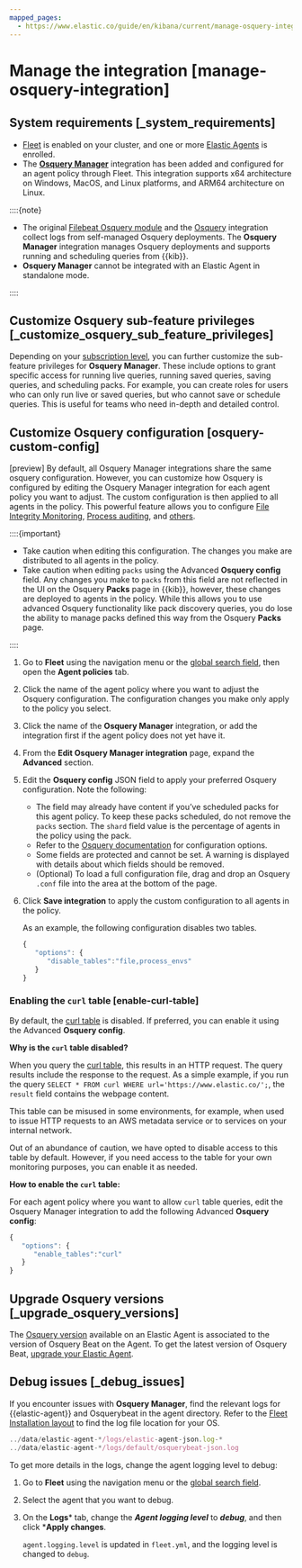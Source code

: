 ```yaml
---
mapped_pages:
  - https://www.elastic.co/guide/en/kibana/current/manage-osquery-integration.html
---
```


# Manage the integration [manage-osquery-integration]


## System requirements [_system_requirements]

* [Fleet](https://www.elastic.co/guide/en/fleet/current/fleet-overview.html) is enabled on your cluster, and one or more [Elastic Agents](https://www.elastic.co/guide/en/fleet/current/elastic-agent-installation.html) is enrolled.
* The [**Osquery Manager**](https://docs.elastic.co/en/integrations/osquery_manager) integration has been added and configured for an agent policy through Fleet. This integration supports x64 architecture on Windows, MacOS, and Linux platforms, and ARM64 architecture on Linux.

::::{note}
* The original [Filebeat Osquery module](https://www.elastic.co/guide/en/beats/filebeat/current/filebeat-module-osquery.html) and the [Osquery](https://docs.elastic.co/en/integrations/osquery) integration collect logs from self-managed Osquery deployments. The **Osquery Manager** integration manages Osquery deployments and supports running and scheduling queries from {{kib}}.
* **Osquery Manager** cannot be integrated with an Elastic Agent in standalone mode.

::::



## Customize Osquery sub-feature privileges [_customize_osquery_sub_feature_privileges]

Depending on your [subscription level](https://www.elastic.co/subscriptions), you can further customize the sub-feature privileges for **Osquery Manager**. These include options to grant specific access for running live queries, running saved queries, saving queries, and scheduling packs. For example, you can create roles for users who can only run live or saved queries, but who cannot save or schedule queries. This is useful for teams who need in-depth and detailed control.


## Customize Osquery configuration [osquery-custom-config]

[preview] By default, all Osquery Manager integrations share the same osquery configuration. However, you can customize how Osquery is configured by editing the Osquery Manager integration for each agent policy you want to adjust. The custom configuration is then applied to all agents in the policy. This powerful feature allows you to configure [File Integrity Monitoring](https://osquery.readthedocs.io/en/stable/deployment/file-integrity-monitoring), [Process auditing](https://osquery.readthedocs.io/en/stable/deployment/process-auditing), and [others](https://osquery.readthedocs.io/en/stable/deployment/configuration/#configuration-specification).

::::{important}
* Take caution when editing this configuration. The changes you make are distributed to all agents in the policy.
* Take caution when editing `packs` using the Advanced **Osquery config** field. Any changes you make to `packs` from this field are not reflected in the UI on the Osquery **Packs** page in {{kib}}, however, these changes are deployed to agents in the policy. While this allows you to use advanced Osquery functionality like pack discovery queries, you do lose the ability to manage packs defined this way from the Osquery **Packs** page.

::::


1. Go to **Fleet** using the navigation menu or the [global search field](/explore-analyze/find-and-organize/find-apps-and-objects.md), then open the **Agent policies** tab.
2. Click the name of the agent policy where you want to adjust the Osquery configuration. The configuration changes you make only apply to the policy you select.
3. Click the name of the **Osquery Manager** integration, or add the integration first if the agent policy does not yet have it.
4. From the **Edit Osquery Manager integration** page, expand the **Advanced** section.
5. Edit the **Osquery config** JSON field to apply your preferred Osquery configuration. Note the following:

    * The field may already have content if you’ve scheduled packs for this agent policy. To keep these packs scheduled, do not remove the `packs` section. The `shard` field value is the percentage of agents in the policy using the pack.
    * Refer to the [Osquery documentation](https://osquery.readthedocs.io/en/stable/) for configuration options.
    * Some fields are protected and cannot be set. A warning is displayed with details about which fields should be removed.
    * (Optional) To load a full configuration file, drag and drop an Osquery `.conf` file into the area at the bottom of the page.

6. Click **Save integration** to apply the custom configuration to all agents in the policy.

    As an example, the following configuration disables two tables.

    ```ts
    {
       "options": {
          "disable_tables":"file,process_envs"
       }
    }
    ```



### Enabling the `curl` table [enable-curl-table]

By default, the [curl table](https://osquery.io/schema/#curl) is disabled. If preferred, you can enable it using the Advanced **Osquery config**.

**Why is the `curl` table disabled?**

When you query the [curl table](https://osquery.io/schema/#curl), this results in an HTTP request. The query results include the response to the request. As a simple example, if you run the query `SELECT * FROM curl WHERE url='https://www.elastic.co/';`, the `result` field contains the webpage content.

This table can be misused in some environments, for example, when used to issue HTTP requests to an AWS metadata service or to services on your internal network.

Out of an abundance of caution, we have opted to disable access to this table by default. However, if you need access to the table for your own monitoring purposes, you can enable it as needed.

**How to enable the `curl` table:**

For each agent policy where you want to allow `curl` table queries, edit the Osquery Manager integration to add the following Advanced **Osquery config**:

```ts
{
   "options": {
      "enable_tables":"curl"
   }
}
```


## Upgrade Osquery versions [_upgrade_osquery_versions]

The [Osquery version](https://github.com/osquery/osquery/releases) available on an Elastic Agent is associated to the version of Osquery Beat on the Agent. To get the latest version of Osquery Beat, [upgrade your Elastic Agent](https://www.elastic.co/guide/en/fleet/current/upgrade-elastic-agent.html).


## Debug issues [_debug_issues]

If you encounter issues with **Osquery Manager**, find the relevant logs for {{elastic-agent}} and Osquerybeat in the agent directory. Refer to the [Fleet Installation layout](https://www.elastic.co/guide/en/fleet/current/installation-layout.html) to find the log file location for your OS.

```ts
../data/elastic-agent-*/logs/elastic-agent-json.log-*
../data/elastic-agent-*/logs/default/osquerybeat-json.log
```

To get more details in the logs, change the agent logging level to debug:

1. Go to **Fleet** using the navigation menu or the [global search field](/explore-analyze/find-and-organize/find-apps-and-objects.md).
2. Select the agent that you want to debug.
3. On the **Logs*** tab, change the ***Agent logging level*** to ***debug***, and then click ***Apply changes**.

    `agent.logging.level` is updated in `fleet.yml`, and the logging level is changed to `debug`.
